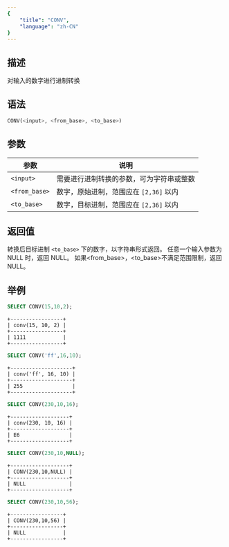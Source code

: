 ```yaml
---
{
    "title": "CONV",
    "language": "zh-CN"
}
---
```


## 描述

对输入的数字进行进制转换

## 语法

```sql
CONV(<input>, <from_base>, <to_base>)
```

## 参数

| 参数 | 说明 |
| -- | -- |
| `<input>` | 需要进行进制转换的参数，可为字符串或整数 |
| `<from_base>` | 数字，原始进制，范围应在 `[2,36]` 以内 |
| `<to_base>` | 数字，目标进制，范围应在 `[2,36]` 以内 |

## 返回值

转换后目标进制 `<to_base>` 下的数字，以字符串形式返回。
任意一个输入参数为 NULL 时，返回 NULL。
如果<from_base>，<to_base>不满足范围限制，返回 NULL。

## 举例

```sql
SELECT CONV(15,10,2);
```

```text
+-----------------+
| conv(15, 10, 2) |
+-----------------+
| 1111            |
+-----------------+
```

```sql
SELECT CONV('ff',16,10);
```

```text
+--------------------+
| conv('ff', 16, 10) |
+--------------------+
| 255                |
+--------------------+
```

```sql
SELECT CONV(230,10,16);
```

```text
+-------------------+
| conv(230, 10, 16) |
+-------------------+
| E6                |
+-------------------+
```

```sql
SELECT CONV(230,10,NULL);
```

```text
+-------------------+
| CONV(230,10,NULL) |
+-------------------+
| NULL              |
+-------------------+
```

```sql
SELECT CONV(230,10,56);
```

```text
+-----------------+
| CONV(230,10,56) |
+-----------------+
| NULL            |
+-----------------+
```